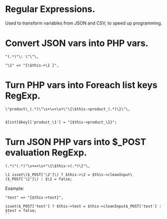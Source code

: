 # Regular Expressions.

Used to transform variables from JSON and CSV, to speed up programming.

# Convert JSON vars into PHP vars.
```
"(.*)"\: \"\"\,

"\1" => "{\$this->\1 }",

```
# Turn PHP vars into Foreach list keys RegExp.
```
\"product\_(.*)\"\s+\=>\s+\"\{\$this->product_(.*)\}\"\,


$list[$key]['product_\1'] = "{$this->product_\1}";

```
# Turn JSON PHP vars into $_POST evaluation RegExp.
```
(.*)"(.*)"\s+=>\s+"\{\$this->(.*)\}"\,

\1 isset\($_POST['\2']\) ? $this->\2 = $this->cleanInput\($_POST['\2']\) : $\2 = false;  
```
Example:
```
"test" => "{$this->test}",

isset($_POST['test'] ? $this->test = $this->cleanInput$_POST['test'] : $test = false; 
``
